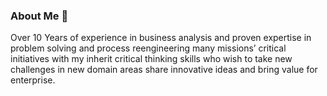 ### About Me 👋
Over 10 Years of experience in business analysis and proven expertise in problem solving and process reengineering many missions’ critical initiatives with my inherit critical thinking skills who wish to take new challenges in new domain areas share innovative ideas and bring value for enterprise. 
<!--
**kcdissanayaka/kcdissanayaka** is a ✨ _special_ ✨ repository because its `README.md` (this file) appears on your GitHub profile.

Here are some ideas to get you started:

- 🔭 I’m currently working on ...
- 🌱 I’m currently learning ...
- 👯 I’m looking to collaborate on ...
- 🤔 I’m looking for help with ...
- 💬 Ask me about ...
- 📫 How to reach me: ...
- 😄 Pronouns: ...
- ⚡ Fun fact: ...
-->
